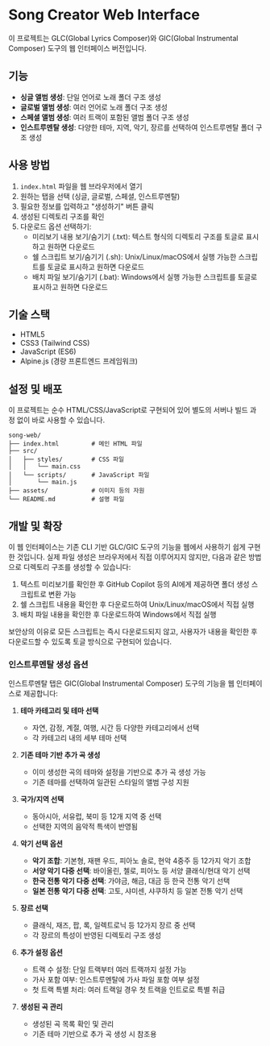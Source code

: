 # Song Creator Web Interface

이 프로젝트는 GLC(Global Lyrics Composer)와 GIC(Global Instrumental Composer) 도구의 웹 인터페이스 버전입니다.

## 기능

- **싱글 앨범 생성**: 단일 언어로 노래 폴더 구조 생성
- **글로벌 앨범 생성**: 여러 언어로 노래 폴더 구조 생성
- **스페셜 앨범 생성**: 여러 트랙이 포함된 앨범 폴더 구조 생성
- **인스트루멘탈 생성**: 다양한 테마, 지역, 악기, 장르를 선택하여 인스트루멘탈 폴더 구조 생성

## 사용 방법

1. `index.html` 파일을 웹 브라우저에서 열기
2. 원하는 탭을 선택 (싱글, 글로벌, 스페셜, 인스트루멘탈)
3. 필요한 정보를 입력하고 "생성하기" 버튼 클릭
4. 생성된 디렉토리 구조를 확인
5. 다운로드 옵션 선택하기:
   - 미리보기 내용 보기/숨기기 (.txt): 텍스트 형식의 디렉토리 구조를 토글로 표시하고 원하면 다운로드
   - 쉘 스크립트 보기/숨기기 (.sh): Unix/Linux/macOS에서 실행 가능한 스크립트를 토글로 표시하고 원하면 다운로드
   - 배치 파일 보기/숨기기 (.bat): Windows에서 실행 가능한 스크립트를 토글로 표시하고 원하면 다운로드

## 기술 스택

- HTML5
- CSS3 (Tailwind CSS)
- JavaScript (ES6)
- Alpine.js (경량 프론트엔드 프레임워크)

## 설정 및 배포

이 프로젝트는 순수 HTML/CSS/JavaScript로 구현되어 있어 별도의 서버나 빌드 과정 없이 바로 사용할 수 있습니다.

```
song-web/
├── index.html         # 메인 HTML 파일
├── src/
│   ├── styles/        # CSS 파일
│   │   └── main.css
│   └── scripts/       # JavaScript 파일
│       └── main.js
├── assets/            # 이미지 등의 자원
└── README.md          # 설명 파일
```

## 개발 및 확장

이 웹 인터페이스는 기존 CLI 기반 GLC/GIC 도구의 기능을 웹에서 사용하기 쉽게 구현한 것입니다. 실제 파일 생성은 브라우저에서 직접 이루어지지 않지만, 다음과 같은 방법으로 디렉토리 구조를 생성할 수 있습니다:

1. 텍스트 미리보기를 확인한 후 GitHub Copilot 등의 AI에게 제공하면 폴더 생성 스크립트로 변환 가능
2. 쉘 스크립트 내용을 확인한 후 다운로드하여 Unix/Linux/macOS에서 직접 실행
3. 배치 파일 내용을 확인한 후 다운로드하여 Windows에서 직접 실행

보안상의 이유로 모든 스크립트는 즉시 다운로드되지 않고, 사용자가 내용을 확인한 후 다운로드할 수 있도록 토글 방식으로 구현되어 있습니다.

### 인스트루멘탈 생성 옵션

인스트루멘탈 탭은 GIC(Global Instrumental Composer) 도구의 기능을 웹 인터페이스로 제공합니다:

1. **테마 카테고리 및 테마 선택**
   - 자연, 감정, 계절, 여행, 시간 등 다양한 카테고리에서 선택
   - 각 카테고리 내의 세부 테마 선택

2. **기존 테마 기반 추가 곡 생성**
   - 이미 생성한 곡의 테마와 설정을 기반으로 추가 곡 생성 가능
   - 기존 테마를 선택하여 일관된 스타일의 앨범 구성 지원

3. **국가/지역 선택**
   - 동아시아, 서유럽, 북미 등 12개 지역 중 선택
   - 선택한 지역의 음악적 특색이 반영됨

4. **악기 선택 옵션**
   - **악기 조합**: 기본형, 재팬 우드, 피아노 솔로, 현악 4중주 등 12가지 악기 조합
   - **서양 악기 다중 선택**: 바이올린, 첼로, 피아노 등 서양 클래식/현대 악기 선택
   - **한국 전통 악기 다중 선택**: 가야금, 해금, 대금 등 한국 전통 악기 선택
   - **일본 전통 악기 다중 선택**: 고토, 샤미센, 샤쿠하치 등 일본 전통 악기 선택

5. **장르 선택**
   - 클래식, 재즈, 팝, 록, 일렉트로닉 등 12가지 장르 중 선택
   - 각 장르의 특성이 반영된 디렉토리 구조 생성

6. **추가 설정 옵션**
   - 트랙 수 설정: 단일 트랙부터 여러 트랙까지 설정 가능
   - 가사 포함 여부: 인스트루멘탈에 가사 파일 포함 여부 설정
   - 첫 트랙 특별 처리: 여러 트랙일 경우 첫 트랙을 인트로로 특별 취급

7. **생성된 곡 관리**
   - 생성된 곡 목록 확인 및 관리
   - 기존 테마 기반으로 추가 곡 생성 시 참조용
